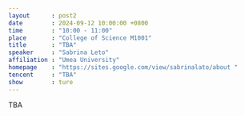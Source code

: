 ```yaml
---
layout      : post2
date        : 2024-09-12 10:00:00 +0800
time        : "10:00 - 11:00"
place       : "College of Science M1001"
title       : "TBA"
speaker     : "Sabrina Leto"
affiliation : "Umea University"
homepage    : "https://sites.google.com/view/sabrinalato/about "
tencent     : "TBA"
show        : ture
--- 
```

TBA
